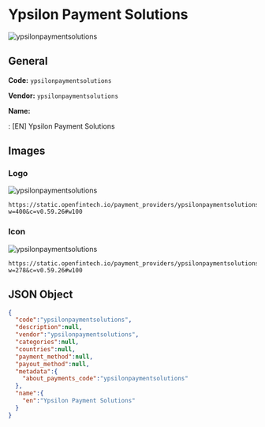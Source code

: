 
# Ypsilon Payment Solutions 
![ypsilonpaymentsolutions](https://static.openfintech.io/payment_providers/ypsilonpaymentsolutions/logo.png?w=400&c=v0.59.26#w100)  

## General 
 
**Code:** `ypsilonpaymentsolutions` 
 
**Vendor:** `ypsilonpaymentsolutions` 
 
**Name:** 
 
:	[EN] Ypsilon Payment Solutions 
 

## Images 

### Logo 
 
![ypsilonpaymentsolutions](https://static.openfintech.io/payment_providers/ypsilonpaymentsolutions/logo.png?w=400&c=v0.59.26#w100)  

```
https://static.openfintech.io/payment_providers/ypsilonpaymentsolutions/logo.png?w=400&c=v0.59.26#w100
```  

### Icon 
 
![ypsilonpaymentsolutions](https://static.openfintech.io/payment_providers/ypsilonpaymentsolutions/icon.png?w=278&c=v0.59.26#w100)  

```
https://static.openfintech.io/payment_providers/ypsilonpaymentsolutions/icon.png?w=278&c=v0.59.26#w100
```  

## JSON Object 

```json
{
  "code":"ypsilonpaymentsolutions",
  "description":null,
  "vendor":"ypsilonpaymentsolutions",
  "categories":null,
  "countries":null,
  "payment_method":null,
  "payout_method":null,
  "metadata":{
    "about_payments_code":"ypsilonpaymentsolutions"
  },
  "name":{
    "en":"Ypsilon Payment Solutions"
  }
}
```  
